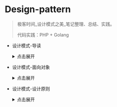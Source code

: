 # Design-pattern
>  极客时间\_设计模式之美\_笔记整理、总结、实践。
>
>  代码实践：PHP + Golang

- 设计模式-导读

  <details>
  <summary>点击展开</summary>
  <pre>
  0001_设计模式-导读.md
  </pre>

- 设计模式-面向对象

  <details>
  <summary>点击展开</summary>
  <pre>
  0002_面向对象-理论1.md
  0003_面向对象-理论2.md
  0004_面向对象-理论3.md
  0005_面向对象-理论4.md
  0006_面向对象-理论5.md
  0007_面向对象-理论6.md
  0008_面向对象_理论7.md
  0009_面向对象_实战1上.md
  0010_面向对象_实战1下.md
  0011_面向对象_实战2上.md
  0012_面向对象_实战2下.md
  </pre>

- 设计模式-设计原则

  <details>
  <summary>点击展开</summary>
  <pre>
  0013_设计原则-理论1.md
  0014_设计原则-理论2.md
  0015_设计原则-理论3.md
  0016_设计原则-理论4.md
  0017_设计原则-理论5.md
  0018_设计原则-理论6.md
  0019_设计原则-理论7.md
  0020_设计原则-理论8.md
  0021_设计原则_实战1上.md
  0022_设计原则_实战1下.md
  0023_设计原则_实战2上.md
  0024_设计原则_实战2下.md
  </pre>

  

